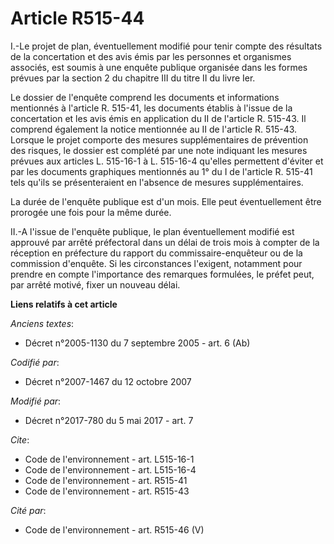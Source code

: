 # Article R515-44

I.-Le projet de plan, éventuellement modifié pour tenir compte des résultats de la concertation et des avis émis par les
personnes et organismes associés, est soumis à une enquête publique organisée dans les formes prévues par la section 2 du
chapitre III du titre II du livre Ier. 

Le dossier de l'enquête comprend les documents et informations mentionnés à l'article R. 515-41, les documents établis à
l'issue de la concertation et les avis émis en application du II de l'article R. 515-43. Il comprend également la notice
mentionnée au II de l'article R. 515-43. Lorsque le projet comporte des mesures supplémentaires de prévention des risques, le
dossier est complété par une note indiquant les mesures prévues aux articles L. 515-16-1 à L. 515-16-4 qu'elles permettent
d'éviter et par les documents graphiques mentionnés au 1° du I de l'article R. 515-41 tels qu'ils se présenteraient en
l'absence de mesures supplémentaires. 

La durée de l'enquête publique est d'un mois. Elle peut éventuellement être prorogée une fois pour la même durée. 

II.-A l'issue de l'enquête publique, le plan éventuellement modifié est approuvé par arrêté préfectoral dans un délai de
trois mois à compter de la réception en préfecture du rapport du commissaire-enquêteur ou de la commission d'enquête. Si les
circonstances l'exigent, notamment pour prendre en compte l'importance des remarques formulées, le préfet peut, par arrêté
motivé, fixer un nouveau délai.

**Liens relatifs à cet article**

_Anciens textes_:

  - Décret n°2005-1130 du 7 septembre 2005 - art. 6 (Ab)

_Codifié par_:

  - Décret n°2007-1467 du 12 octobre 2007

_Modifié par_:

  - Décret n°2017-780 du 5 mai 2017 - art. 7

_Cite_:

  - Code de l'environnement - art. L515-16-1
  - Code de l'environnement - art. L515-16-4
  - Code de l'environnement - art. R515-41
  - Code de l'environnement - art. R515-43

_Cité par_:

  - Code de l'environnement - art. R515-46 (V)
